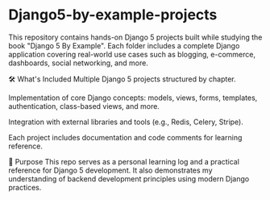 # Django5-by-example-projects
This repository contains hands-on Django 5 projects built while studying the book "Django 5 By Example". Each folder includes a complete Django application covering real-world use cases such as blogging, e-commerce, dashboards, social networking, and more.

🛠️ What's Included
Multiple Django 5 projects structured by chapter.

Implementation of core Django concepts: models, views, forms, templates, authentication, class-based views, and more.

Integration with external libraries and tools (e.g., Redis, Celery, Stripe).

Each project includes documentation and code comments for learning reference.

🎯 Purpose
This repo serves as a personal learning log and a practical reference for Django 5 development. It also demonstrates my understanding of backend development principles using modern Django practices.

